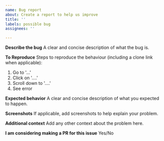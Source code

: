```yaml
---
name: Bug report
about: Create a report to help us improve
title: ''
labels: possible bug
assignees: ''

---
```


**Describe the bug**
A clear and concise description of what the bug is.

**To Reproduce**
Steps to reproduce the behaviour (including a clone link when applicable):
1. Go to '...'
2. Click on '....'
3. Scroll down to '....'
4. See error

**Expected behavior**
A clear and concise description of what you expected to happen.

**Screenshots**
If applicable, add screenshots to help explain your problem.

**Additional context**
Add any other context about the problem here.

**I am considering making a PR for this issue**
Yes/No

